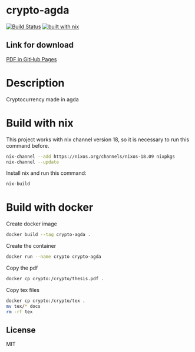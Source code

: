 # crypto-agda

[![Build Status](https://travis-ci.com/guilhermehas/crypto-agda.svg?branch=master)](https://travis-ci.com/guilhermehas/crypto-agda)
[![built with nix](https://builtwithnix.org/badge.svg)](https://builtwithnix.org)

## Link for download
[PDF in GitHub Pages](https://guilhermehas.github.io/crypto-agda/thesis.pdf)

# Description
Cryptocurrency made in agda

# Build with nix
This project works with nix channel version 18, so it is necessary to run this command before.
```bash
nix-channel --add https://nixos.org/channels/nixos-18.09 nixpkgs
nix-channel --update
```

Install nix and run this command:
```bash
nix-build
```

# Build with docker
Create docker image
```bash
docker build --tag crypto-agda .
```

Create the container
```bash
docker run --name crypto crypto-agda
```

Copy the pdf
```bash
docker cp crypto:/crypto/thesis.pdf .
```

Copy tex files
```bash
docker cp crypto:/crypto/tex .
mv tex/* docs
rm -rf tex
```


License
----
MIT
